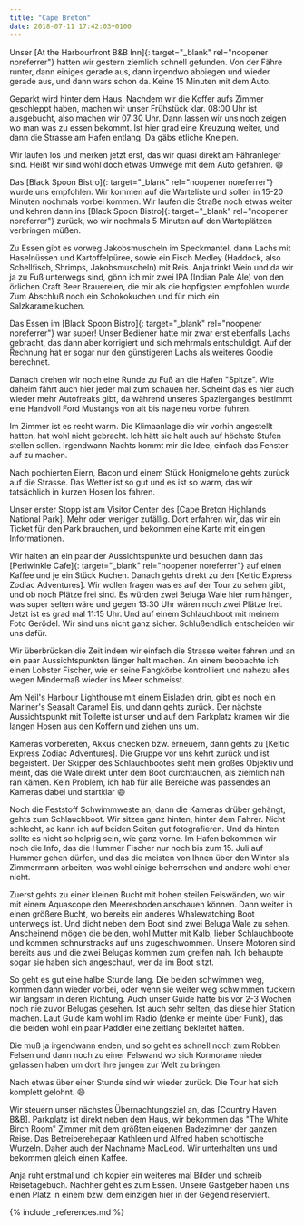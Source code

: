 ```yaml
---
title: "Cape Breton"
date: 2018-07-11 17:42:03+0100
---
```


Unser [At the Harbourfront B&B Inn]{: target="_blank" rel="noopener noreferrer"} hatten wir gestern ziemlich schnell gefunden. Von der Fähre runter, dann einiges gerade aus, dann irgendwo abbiegen und wieder gerade aus, und dann wars schon da. Keine 15 Minuten mit dem Auto.

Geparkt wird hinter dem Haus. Nachdem wir die Koffer aufs Zimmer geschleppt haben, machen wir unser Frühstück klar. 08:00 Uhr ist ausgebucht, also machen wir 07:30 Uhr. Dann lassen wir uns noch zeigen wo man was zu essen bekommt. Ist hier grad eine Kreuzung weiter, und dann die Strasse am Hafen entlang. Da gäbs etliche Kneipen.

Wir laufen los und merken jetzt erst, das wir quasi direkt am Fähranleger sind. Heißt wir sind wohl doch etwas Umwege mit dem Auto gefahren. :smile:

Das [Black Spoon Bistro]{: target="_blank" rel="noopener noreferrer"} wurde uns empfohlen. Wir kommen auf die Warteliste und sollen in 15-20 Minuten nochmals vorbei kommen. Wir laufen die Straße noch etwas weiter und kehren dann ins [Black Spoon Bistro]{: target="_blank" rel="noopener noreferrer"} zurück, wo wir nochmals 5 Minuten auf den Warteplätzen verbringen müßen.

Zu Essen gibt es vorweg Jakobsmuscheln im Speckmantel, dann Lachs mit Haselnüssen und Kartoffelpüree, sowie ein Fisch Medley (Haddock, also Schellfisch, Shrimps, Jakobsmuscheln) mit Reis. Anja trinkt Wein und da wir ja zu Fuß unterwegs sind, gönn ich mir zwei IPA (Indian Pale Ale) von den örlichen Craft Beer Brauereien, die mir als die hopfigsten empfohlen wurde. Zum Abschluß noch ein Schokokuchen und für mich ein Salzkaramelkuchen. 

Das Essen im [Black Spoon Bistro]{: target="_blank" rel="noopener noreferrer"} war super! Unser Bediener hatte mir zwar erst ebenfalls Lachs gebracht, das dann aber korrigiert und sich mehrmals entschuldigt. Auf der Rechnung hat er sogar nur den günstigeren Lachs als weiteres Goodie berechnet. 

Danach drehen wir noch eine Runde zu Fuß an die Hafen "Spitze". Wie daheim fährt auch hier jeder mal zum schauen her. Scheint das es hier auch wieder mehr Autofreaks gibt, da während unseres Spazierganges bestimmt eine Handvoll Ford Mustangs von alt bis nagelneu vorbei fuhren.

Im Zimmer ist es recht warm. Die Klimaanlage die wir vorhin angestellt hatten, hat wohl nicht gebracht. Ich hätt sie halt auch auf höchste Stufen stellen sollen. Irgendwann Nachts kommt mir die Idee, einfach das Fenster auf zu machen.

Nach pochierten Eiern, Bacon und einem Stück Honigmelone gehts zurück auf die Strasse. Das Wetter ist so gut und es ist so warm, das wir tatsächlich in kurzen Hosen los fahren.

Unser erster Stopp ist am Visitor Center des [Cape Breton Highlands National Park]. Mehr oder weniger zufällig. Dort erfahren wir, das wir ein Ticket für den Park brauchen, und bekommen eine Karte mit einigen Informationen. 

Wir halten an ein paar der Aussichtspunkte und besuchen dann das [Periwinkle Cafe]{: target="_blank" rel="noopener noreferrer"} auf einen Kaffee und je ein Stück Kuchen. Danach gehts direkt zu den [Keltic Express Zodiac Adventures]. Wir wollen fragen was es auf der Tour zu sehen gibt, und ob noch Plätze frei sind. Es würden zwei Beluga Wale hier rum hängen, was super selten wäre und gegen 13:30 Uhr wären noch zwei Plätze frei. Jetzt ist es grad mal 11:15 Uhr. Und auf einem Schlauchboot mit meinem Foto Gerödel. Wir sind uns nicht ganz sicher. Schlußendlich entscheiden wir uns dafür.

Wir überbrücken die Zeit indem wir einfach die Strasse weiter fahren und an ein paar Aussichtspunkten länger halt machen. An einem beobachte ich einen Lobster Fischer, wie er seine Fangkörbe kontrolliert und nahezu alles wegen Mindermaß wieder ins Meer schmeisst.

Am Neil's Harbour Lighthouse mit einem Eisladen drin, gibt es noch ein Mariner's Seasalt Caramel Eis, und dann gehts zurück. Der nächste Aussichtspunkt mit Toilette ist unser und auf dem Parkplatz kramen wir die langen Hosen aus den Koffern und ziehen uns um.

Kameras vorbereiten, Akkus checken bzw. erneuern, dann gehts zu [Keltic Express Zodiac Adventures]. Die Gruppe vor uns kehrt zurück und ist begeistert. Der Skipper des Schlauchbootes sieht mein großes Objektiv und meint, das die Wale direkt unter dem Boot durchtauchen, als ziemlich nah ran kämen. Kein Problem, ich hab für alle Bereiche was passendes an Kameras dabei und startklar :smile:

Noch die Feststoff Schwimmweste an, dann die Kameras drüber gehängt, gehts zum Schlauchboot. Wir sitzen ganz hinten, hinter dem Fahrer. Nicht schlecht, so kann ich auf beiden Seiten gut fotografieren. Und da hinten sollte es nicht so holprig sein, wie ganz vorne. Im Hafen bekommen wir noch die Info, das die Hummer Fischer nur noch bis zum 15. Juli auf Hummer gehen dürfen, und das die meisten von Ihnen über den Winter als Zimmermann arbeiten, was wohl einige beherrschen und andere wohl eher nicht.

Zuerst gehts zu einer kleinen Bucht mit hohen steilen Felswänden, wo wir mit einem Aquascope den Meeresboden anschauen können. Dann weiter in einen größere Bucht, wo bereits ein anderes Whalewatching Boot unterwegs ist. Und dicht neben dem Boot sind zwei Beluga Wale zu sehen. Anscheinend mögen die beiden, wohl Mutter mit Kalb, lieber Schlauchboote und kommen schnurstracks auf uns zugeschwommen. Unsere Motoren sind bereits aus und die zwei Belugas kommen zum greifen nah. Ich behaupte sogar sie haben sich angeschaut, wer da im Boot sitzt. 

So geht es gut eine halbe Stunde lang. Die beiden schwimmen weg, kommen dann wieder vorbei, oder wenn sie weiter weg schwimmen tuckern wir langsam in deren Richtung. Auch unser Guide hatte bis vor 2-3 Wochen noch nie zuvor Belugas gesehen. Ist auch sehr selten, das diese hier Station machen. Laut Guide kam wohl im Radio (denke er meinte über Funk), das die beiden wohl ein paar Paddler eine zeitlang bekleitet hätten. 

Die muß ja irgendwann enden, und so geht es schnell noch zum Robben Felsen und dann noch zu einer Felswand wo sich Kormorane nieder gelassen haben um dort ihre jungen zur Welt zu bringen.

Nach etwas über einer Stunde sind wir wieder zurück. Die Tour hat sich komplett gelohnt. :smile:

Wir steuern unser nächstes Übernachtungsziel an, das [Country Haven B&B]. Parkplatz ist direkt neben dem Haus, wir bekommen das "The White Birch Room" Zimmer mit dem größten eigenen Badezimmer der ganzen Reise. Das Betreiberehepaar Kathleen und Alfred haben schottische Wurzeln. Daher auch der Nachname MacLeod. Wir unterhalten uns und bekommen gleich einen Kaffee.

Anja ruht erstmal und ich kopier ein weiteres mal Bilder und schreib Reisetagebuch. Nachher geht es zum Essen. Unsere Gastgeber haben uns einen Platz in einem bzw. dem einzigen hier in der Gegend reserviert.


{% include _references.md %}